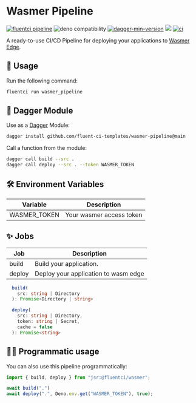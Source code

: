 # Wasmer Pipeline

[![fluentci pipeline](https://shield.fluentci.io/x/wasmer_pipeline)](https://pkg.fluentci.io/wasmer_pipeline)
![deno compatibility](https://shield.deno.dev/deno/^1.41)
[![dagger-min-version](https://shield.fluentci.io/dagger/v0.11.7)](https://dagger.io)
[![](https://jsr.io/badges/@fluentci/wasmer)](https://jsr.io/@fluentci/wasmer)
[![ci](https://github.com/fluent-ci-templates/wasmer-pipeline/actions/workflows/ci.yml/badge.svg)](https://github.com/fluent-ci-templates/wasmer-pipeline/actions/workflows/ci.yml)

A ready-to-use CI/CD Pipeline for deploying your applications to [Wasmer Edge](https://wasmer.io/products/edge).

## 🚀 Usage

Run the following command:

```bash
fluentci run wasmer_pipeline
```

## 🧩 Dagger Module

Use as a [Dagger](https://dagger.io) Module:

```bash
dagger install github.com/fluent-ci-templates/wasmer-pipeline@main
```

Call a function from the module:

```sh
dagger call build --src .
dagger call deploy --src . --token WASMER_TOKEN
```

## 🛠️ Environment Variables

| Variable        | Description                      |
|-----------------|----------------------------------|
| WASMER_TOKEN    | Your wasmer access token         |

## ✨ Jobs

| Job     | Description                          |
|---------|--------------------------------------|
| build   | Build your application.              |
| deploy  | Deploy your application to wasm edge |

```typescript
  build(
    src: string | Directory
  ): Promise<Directory | string>

  deploy(
    src: string | Directory,
    token: string | Secret,
    cache = false
  ): Promise<string> 
```

## 👨‍💻 Programmatic usage

You can also use this pipeline programmatically:

```typescript
import { build, deploy } from "jsr:@fluentci/wasmer";

await build(".")
await deploy(".", Deno.env.get("WASMER_TOKEN"), true);
```
